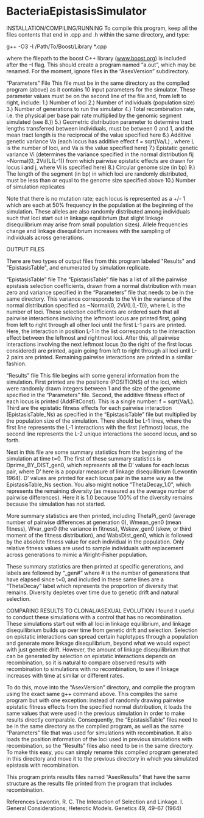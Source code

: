 # BacteriaEpistasisSimulator
INSTALLATION/COMPILING/RUNNING
To compile this program, keep all the files contents that end in .cpp and .h within the same directory, and type:

g++ -O3 -I /Path/To/Boost/Library *.cpp

where the filepath to the boost C++ library (www.boost.org) is included after the –I flag. This should create a program named “a.out”, which may be renamed. For the moment, ignore files in the “AsexVersion” subdirectory.

“Parameters” File
This file must be in the same directory as the compiled program (above) as it contains 10 input parameters for the simulator. These parameter values must be on the second line of the file and, from left to right, include:
1.)	Number of loci
2.)	Number of individuals (population size)
3.)	Number of generations to run the simulator
4.)	Total recombination rate, i.e. the physical per base pair rate multiplied by the genomic segment simulated (see 8.))
5.)	Geometric distribution parameter to determine tract lengths transferred between individuals, must be between 0 and 1, and the mean tract length is the reciprocal of the value specified here
6.)	Additive genetic variance Va (each locus has additive effect f = sqrt(Va/L) , where L is the number of loci, and Va is the value specified here)
7.)	Epistatic genetic variance Vi (determines the variance specified in the normal distribution fij ~Normal(0, 2Vi/(L(L-1))  from which pairwise epistatic effects are drawn for locus i and j, where Vi is specified here)
8.)	Circular genome size (in bp)
9.)	The length of the segment (in bp) in which loci are randomly distributed, must be less than or equal to the genome size specified above
10.)	Number of simulation replicates


Note that there is no mutation rate; each locus is represented as a +/- 1 which are each at 50% frequency in the population at the beginning of the simulation. These alleles are also randomly distributed among individuals such that loci start out in linkage equilibrium (but slight linkage disequilibrium may arise from small population sizes). Allele frequencies change and linkage disequilibrium increases with the sampling of individuals across generations.


OUTPUT FILES

There are two types of output files from this program labeled "Results" and "EpistasisTable", and enumerated by simulation replicate.

“EpistasisTable” file
The “EpistasisTable” file has a list of all the pairwise epistasis selection coefficients, drawn from a normal distribution with mean zero and variance specified in the “Parameters” file that needs to be in the same directory. This variance corresponds to the Vi in the variance of the normal distribution specified as ~Normal(0, 2Vi/(L(L-1))), where L is the number of loci. These selection coefficients are ordered such that all pairwise interactions involving the leftmost locus are printed first, going from left to right through all other loci until the first L-1 pairs are printed. Here, the interaction in position L-1 in the list corresponds to the interaction effect between the leftmost and rightmost loci. After this, all pairwise interactions involving the next leftmost locus (to the right of the first locus considered) are printed, again going from left to right through all loci until L-2 pairs are printed. Remaining pairwise interactions are printed in a similar fashion.

“Results” file
This file begins with some general information from the simulation. First printed are the positions (POSITIONS) of the loci, which were randomly drawn integers between 1 and the size of the genome specified in the “Parameters” file. Second, the additive fitness effect of each locus is printed (AddFitConst). This is a single number: f = sqrt(Va/L). Third are the epistatic fitness effects for each pairwise interaction (EpistasisTable_Ns) as specified in the “EpistasisTable” file but multiplied by the population size of the simulation. There should be L-1 lines, where the first line represents the L-1 interactions with the first (leftmost) locus, the second line represents the L-2 unique interactions the second locus, and so forth.

Next in this file are some summary statistics from the beginning of the simulation at time t=0. The first of these summary statistics is Dprime_BY_DIST_gen0, which represents all the D’ values for each locus pair, where D’ here is a popular measure of linkage disequilibrium (Lewontin 1964). D’ values are printed for each locus pair in the same way as the EpistasisTable_Ns section. You also might notice “ThetaDecay_1.0”, which represents the remaining diversity (as measured as the average number of pairwise differences). Here it is 1.0 because 100% of the diversity remains because the simulation has not started.

More summary statistics are then printed, including ThetaPi_gen0 (average number of pairwise differences at generation 0), Wmean_gen0 (mean fitness), Wvar_gen0 (the variance in fitness), Wskew_gen0 (skew, or third moment of the fitness distribution), and WabsDist_gen0, which is followed by the absolute fitness value for each individual in the population. Only relative fitness values are used to sample individuals with replacement across generations to mimic a Wright-Fisher population.

These summary statistics are then printed at specific generations, and labels are followed by “_gen#” where # is the number of generations that have elapsed since t=0, and included in these same lines are a “ThetaDecay” label which represents the proportion of diversity that remains. Diversity depletes over time due to genetic drift and natural selection.


COMPARING RESULTS TO CLONAL/ASEXUAL EVOLUTION
I found it useful to conduct these simulations with a control that has no recombination. These simulations start out with all loci in linkage equilibrium, and linkage disequilibrium builds up over time from genetic drift and selection. Selection on epistatic interactions can spread certain haplotypes through a population and generate more linkage disequilibrium, beyond what we would expect with just genetic drift. However, the amount of linkage disequilibrium that can be generated by selection on epistatic interactions depends on recombination, so it is natural to compare observed results with recombination to simulations with no recombination, to see if linkage increases with time at similar or different rates.

To do this, move into the “AsexVersion” directory, and compile the program using the exact same g++ command above. This compiles the same program but with one exception: instead of randomly drawing pairwise epistatic fitness effects from the specified normal distribution, it loads the same values that were used in the previous simulation in order to make results directly comparable. Consequently, the “EpistasisTable” files need to be in the same directory as the compiled program, as well as the same “Parameters” file that was used for simulations with recombination. It also loads the position information of the loci used in previous simulations with recombination, so the “Results” files also need to be in the same directory. To make this easy, you can simply rename this compiled program generated in this directory and move it to the previous directory in which you simulated epistasis with recombination.

This program prints results files named “AsexResults” that have the same structure as the results file printed from the program that includes recombination.

References
Lewontin, R. C. The Interaction of Selection and Linkage. I. General Considerations; Heterotic Models. Genetics 49, 49–67 (1964)
